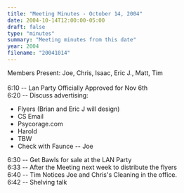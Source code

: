 ```yaml
---
title: "Meeting Minutes - October 14, 2004"
date: 2004-10-14T12:00:00-05:00
draft: false
type: "minutes"
summary: "Meeting minutes from this date"
year: 2004
filename: "20041014"
---
```


Members Present:  Joe, Chris, Isaac, Eric  J., Matt, Tim
<br><br>
6:10 -- Lan Party Officially Approved for Nov 6th<br>
6:20 -- Discuss advertising:<br>
<ul><li>Flyers (Brian and Eric J will design)<br>
<li>CS Email
<li>Psycorage.com
<li>Harold
<li>TBW
<li>Check with Faunce -- Joe
</uL>
6:30 -- Get Bawls for sale at the LAN Party<br>
6:33 -- After the Meeting next week to distribute the flyers<br>
6:40 -- Tim Notices Joe and Chris's Cleaning in the office.<br>
6:42 -- Shelving talk<br>
